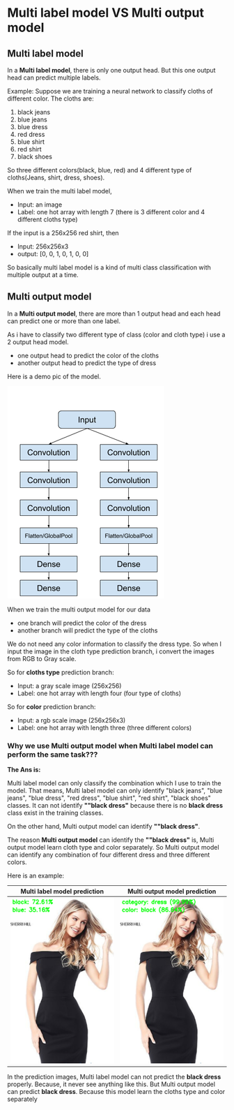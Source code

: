 # Multi label model VS Multi output model

## Multi label model

In a **Multi label model**, there is only one output head. But this one output head can predict multiple labels.

Example:
Suppose we are training a neural network to classify cloths of different color. The cloths are:
  1. black jeans
  2. blue jeans
  3. blue dress
  4. red dress
  5. blue shirt
  6. red shirt
  7. black shoes
  
So three different colors(black, blue, red) and 4 different type of cloths(Jeans, shirt, dress, shoes).

When we train the multi label model,
  - Input: an image
  - Label: one hot array with length 7 (there is 3 different color and 4 different cloths type)

If the input is a 256x256 red shirt, then 
  - Input: 256x256x3
  - output: [0, 0, 1, 0, 1, 0, 0]
  
So basically multi label model is a kind of multi class classification with multiple output at a time.

## Multi output model

In a **Multi output model**, there are more than 1 output head and each head can predict one or more than one label.

As i have to classify two different type of class (color and cloth type) i use a 2 output head model.
  - one output head to predict the color of the cloths
  - another output head to predict the type of dress
 
Here is a demo pic of the model.

![GitHub Logo](output/Multi-output-Branching.png)

When we train the multi output model for our data
  - one branch will predict the color of the dress
  - another branch will predict the type of the cloths
 
We do not need any color information to classify the dress type. So when I input the image in the cloth type prediction branch, i convert the images from RGB to Gray scale.

So for **cloths type** prediction branch:
  - Input: a gray scale image (256x256)
  - Label: one hot array with length four (four type of cloths)
  
So for **color** prediction branch:
  - Input: a rgb scale image (256x256x3)
  - Label: one hot array with length three (three different colors)

<h3>Why we use Multi output model when Multi label model can perform the same task???</h3>

**The Ans is:**

Multi label model can only classify the combination which I use to train the model. That means, Multi label model can only identify  "black jeans", "blue jeans", "blue dress", "red dress", "blue shirt", "red shirt", "black shoes" classes. It can not identify **""black dress"** because there is no **black dress** class exist in the training classes.

On the other hand, Multi output model can identify **""black dress"**. 

The reason **Multi output model** can identify the **""black dress"** is, Multi output model learn cloth type and color separately. So Multi output model can identify any combination of four different dress and three different colors.

Here is an example:

Multi label model prediction|  Multi output model prediction
:--------------------------:|:-------------------------:
![GitHub Logo](output/ex1.PNG)  |  ![GitHub Logo](output/ex2.PNG)

In the prediction images, Multi label model can not predict the **black dress** properly. Because, it never see anything like this.
But Multi output model can predict **black dress**. Because this model learn the cloths type and color separately
